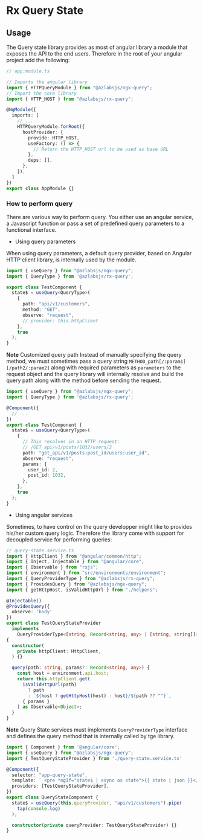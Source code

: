 # Rx Query State

## Usage

The Query state library provides as most of angular library a module that exposes the API to the end users. Therefore in the root of your angular project add the following:

```ts
// app.module.ts

// Imports the angular library
import { HTTPQueryModule } from "@azlabsjs/ngx-query";
// Import the core library
import { HTTP_HOST } from "@azlabsjs/rx-query";

@NgModule({
  imports: [
    // ... 
    HTTPQueryModule.forRoot({
      hostProvider: {
        provide: HTTP_HOST,
        useFactory: () => {
          // Return the HTTP_HOST url to be used as base URL
        },
        deps: [],
      },
    }),
  ]
})
export class AppModule {}
```

### How to perform query

There are various way to perform query. You either use an angular service, a Javascript function or pass a set of predefined query parameters to a functional interface.

* Using query parameters

When using query parameters, a default query provider, based on Angular HTTP client library, is internally used by the module.

```ts
import { useQuery } from "@azlabsjs/ngx-query";
import { QueryType } from '@azlabsjs/rx-query';

export class TestComponent {
  state$ = useQuery<QueryType>(
    {
      path: "api/v1/customers",
      method: "GET",
      observe: "request",
      // provider: this.httpClient
    },
    true
  );
}
```

**Note** Customized query path
  Instead of manually specifying the query method, we must sometimes pass a query  string `METHOD_path[/:param1][/path2/:param2]` along with required parameters as `parameters` to the request object and the query library will internally resolve and build the query path along with the method before sending the request.

```ts
import { useQuery } from "@azlabsjs/ngx-query";
import { QueryType } from '@azlabsjs/rx-query';

@Component({
  // ...
})
export class TestComponent {
  state$ = useQuery<QueryType>(
    {
      // This resolves in an HTTP request:
      // /GET api/v1/posts/1032/users/2
      path: "get_api/v1/posts:post_id/users:user_id",
      observe: "request",
      params: {
        user_id: 2,
        post_id: 1032,
      },
    },
    true
  );
}
```

* Using angular services

Sometimes, to have control on the query developper might like to provides his/her custom query logic. Therefore the library come with support for decoupled service for performing queries:

```ts
// query-state.service.ts
import { HttpClient } from "@angular/common/http";
import { Inject, Injectable } from "@angular/core";
import { Observable } from "rxjs";
import { environment } from "src/environments/environment";
import { QueryProviderType } from "@azlabsjs/rx-query";
import { ProvidesQuery } from "@azlabsjs/ngx-query";
import { getHttpHost, isValidHttpUrl } from "./helpers";

@Injectable()
@ProvidesQuery({
  observe: 'body'
})
export class TestQueryStateProvider
  implements
    QueryProviderType<[string, Record<string, any> | [string, string]]>
{
  constructor(
    private httpClient: HttpClient,
  ) {}

  query(path: string, params?: Record<string, any>) {
    const host = environment.api.host;
    return this.httpClient.get(
      isValidHttpUrl(path)
        ? path
        : `${host ? getHttpHost(host) : host}/${path ?? ""}`,
      { params }
    ) as Observable<Object>;
  }
}

```

**Note** Query State services must implements `QueryProviderType` interface and defines the query method that is internally called by tge library.

```ts
import { Component } from '@angular/core';
import { useQuery } from "@azlabsjs/ngx-query";
import { TestQueryStateProvider } from './query-state.service.ts'

@Component({
  selector: "app-query-state",
  template: ` <pre *ngIf="state$ | async as state">{{ state | json }}</pre> `,
  providers: [TestQueryStateProvider],
})
export class QueryStateComponent {
  state$ = useQuery(this.queryProvider, "api/v1/customers").pipe(
    tap(console.log)
  );

  constructor(private queryProvider: TestQueryStateProvider) {}
}

```
